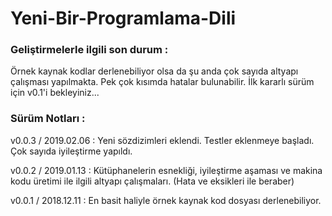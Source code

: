 # Yeni-Bir-Programlama-Dili

### Geliştirmelerle ilgili son durum :

Örnek kaynak kodlar derlenebiliyor olsa da şu anda çok sayıda altyapı çalışması yapılmakta. Pek çok kısımda hatalar bulunabilir. İlk kararlı sürüm için v0.1'i bekleyiniz...

### Sürüm Notları :

v0.0.3 / 2019.02.06 : Yeni sözdizimleri eklendi. Testler eklenmeye başladı. Çok sayıda iyileştirme yapıldı.

v0.0.2 / 2019.01.13 : Kütüphanelerin esnekliği, iyileştirme aşaması ve makina kodu üretimi ile ilgili altyapı çalışmaları. (Hata ve eksikleri ile beraber)

v0.0.1 / 2018.12.11 : En basit haliyle örnek kaynak kod dosyası derlenebiliyor.

